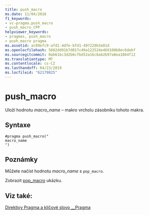 ```yaml
---
title: push_macro
ms.date: 11/04/2016
f1_keywords:
- vc-pragma.push_macro
- push_macro_CPP
helpviewer_keywords:
- pragmas, push_macro
- push_macro pragma
ms.assetid: ac89efc9-afd1-4dfe-bfd1-497229b3e81d
ms.openlocfilehash: 5602dd91b7d017c49a122524e469100b0ec6debf
ms.sourcegitcommit: 0ab61bc3d2b6cfbd52a16c6ab2b97a8ea1864f12
ms.translationtype: MT
ms.contentlocale: cs-CZ
ms.lasthandoff: 04/23/2019
ms.locfileid: "62179825"
---
```

# <a name="pushmacro"></a>push_macro
Uloží hodnotu *macro_name* – makro vrcholu zásobníku tohoto makra.

## <a name="syntax"></a>Syntaxe

```
#pragma push_macro("
macro_name
")
```

## <a name="remarks"></a>Poznámky

Můžete načíst hodnotu *macro_name* s `pop_macro`.

Zobrazit [pop_macro](../preprocessor/pop-macro.md) ukázku.

## <a name="see-also"></a>Viz také:

[Direktivy Pragma a klíčové slovo __Pragma](../preprocessor/pragma-directives-and-the-pragma-keyword.md)
